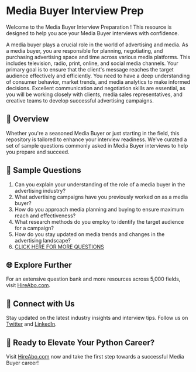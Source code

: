 # Media Buyer Interview Prep

Welcome to the Media Buyer Interview Preparation ! This resource is designed to help you ace your Media Buyer interviews with confidence.

A media buyer plays a crucial role in the world of advertising and media. As a media buyer, you are responsible for planning, negotiating, and purchasing advertising space and time across various media platforms. This includes television, radio, print, online, and social media channels. Your primary goal is to ensure that the client's message reaches the target audience effectively and efficiently. You need to have a deep understanding of consumer behavior, market trends, and media analytics to make informed decisions. Excellent communication and negotiation skills are essential, as you will be working closely with clients, media sales representatives, and creative teams to develop successful advertising campaigns.

## 🚀 Overview

Whether you're a seasoned Media Buyer or just starting in the field, this repository is tailored to enhance your interview readiness. We've curated a set of sample questions commonly asked in Media Buyer interviews to help you prepare and succeed.

## 📝 Sample Questions

1. Can you explain your understanding of the role of a media buyer in the advertising industry?
2. What advertising campaigns have you previously worked on as a media buyer?
3. How do you approach media planning and buying to ensure maximum reach and effectiveness?
4. What research methods do you employ to identify the target audience for a campaign?
5. How do you stay updated on media trends and changes in the advertising landscape?
6. [CLICK HERE FOR MORE QUESTIONS](https://hireabo.com/job/8_3_16/Media%20Buyer)

## 🌐 Explore Further

For an extensive question bank and more resources across 5,000 fields, visit [HireAbo.com](https://www.hireabo.com).

## 📱 Connect with Us

Stay updated on the latest industry insights and interview tips. Follow us on [Twitter](https://twitter.com/hireabo) and [LinkedIn](https://www.linkedin.com/in/hire-abo-3609972a8/).

## 🚀 Ready to Elevate Your Python Career?

Visit [HireAbo.com](https://www.hireabo.com) now and take the first step towards a successful Media Buyer career!